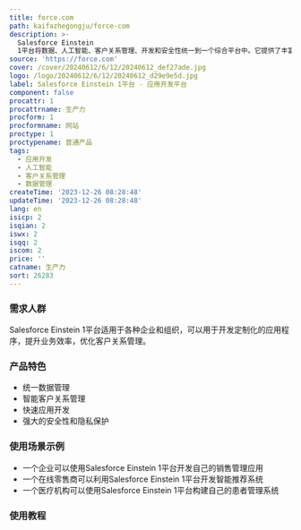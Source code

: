 ```yaml
---
title: force.com
path: kaifazhegongju/force-com
description: >-
  Salesforce Einstein
  1平台将数据、人工智能、客户关系管理、开发和安全性统一到一个综合平台中。它提供了丰富的功能和优势，帮助企业构建强大的应用程序，加速创新，并提供安全可靠的解决方案。定价根据具体需求而定，详情请访问官方网站。
source: 'https://force.com'
cover: /cover/20240612/6/12/20240612_def27ade.jpg
logo: /logo/20240612/6/12/20240612_d29e9e5d.jpg
label: Salesforce Einstein 1平台 - 应用开发平台
component: false
procattr: 1
procattrname: 生产力
procform: 1
procformname: 网站
proctype: 1
proctypename: 普通产品
tags:
  - 应用开发
  - 人工智能
  - 客户关系管理
  - 数据管理
createTime: '2023-12-26 08:28:48'
updateTime: '2023-12-26 08:28:48'
lang: en
isicp: 2
isqian: 2
iswx: 2
isqq: 2
iscom: 2
price: ''
catname: 生产力
sort: 26283
---
```




### 需求人群
Salesforce Einstein 1平台适用于各种企业和组织，可以用于开发定制化的应用程序，提升业务效率，优化客户关系管理。

### 产品特色
- 统一数据管理
- 智能客户关系管理
- 快速应用开发
- 强大的安全性和隐私保护

### 使用场景示例
- 一个企业可以使用Salesforce Einstein 1平台开发自己的销售管理应用
- 一个在线零售商可以利用Salesforce Einstein 1平台开发智能推荐系统
- 一个医疗机构可以使用Salesforce Einstein 1平台构建自己的患者管理系统

### 使用教程


  

